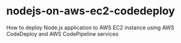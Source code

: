 # nodejs-on-aws-ec2-codedeploy
How to deploy Node.js application to AWS EC2 instance using AWS CodeDeploy and AWS CodePipeline services
